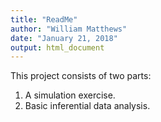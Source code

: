 ```yaml
---
title: "ReadMe"
author: "William Matthews"
date: "January 21, 2018"
output: html_document
---
```

This project consists of two parts:

1. A simulation exercise.
2. Basic inferential data analysis.